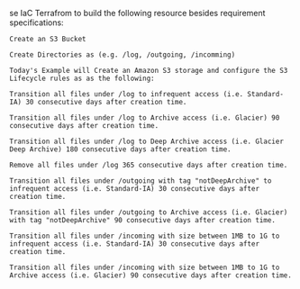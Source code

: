 se IaC Terrafrom to build the following resource besides requirement specifications:

    Create an S3 Bucket

    Create Directories as (e.g. /log, /outgoing, /incomming)

    Today's Example will Create an Amazon S3 storage and configure the S3 Lifecycle rules as as the following:

    Transition all files under /log to infrequent access (i.e. Standard-IA) 30 consecutive days after creation time.

    Transition all files under /log to Archive access (i.e. Glacier) 90 consecutive days after creation time.

    Transition all files under /log to Deep Archive access (i.e. Glacier Deep Archive) 180 consecutive days after creation time.

    Remove all files under /log 365 consecutive days after creation time.

    Transition all files under /outgoing with tag "notDeepArchive" to infrequent access (i.e. Standard-IA) 30 consecutive days after creation time.

    Transition all files under /outgoing to Archive access (i.e. Glacier) with tag "notDeepArchive" 90 consecutive days after creation time.

    Transition all files under /incoming with size between 1MB to 1G to infrequent access (i.e. Standard-IA) 30 consecutive days after creation time.

    Transition all files under /incoming with size between 1MB to 1G to Archive access (i.e. Glacier) 90 consecutive days after creation time.
